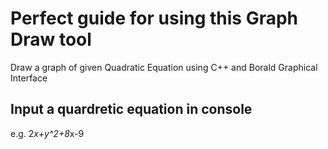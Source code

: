# Perfect guide for using this Graph Draw tool

Draw a graph of given Quadratic Equation using C++ and Borald Graphical Interface

## Input a quardretic equation in console
   e.g.
   2*x+y^2+8*x-9
    
